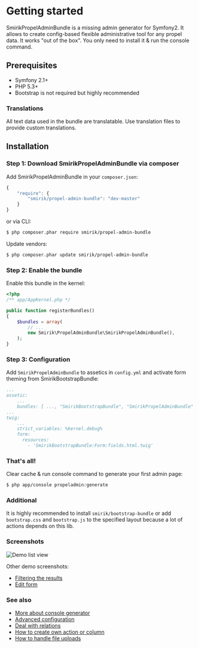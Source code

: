 Getting started
===============

SmirikPropelAdminBundle is a missing admin generator for Symfony2. It allows to create config-based flexible administrative tool for any propel data. It works "out of the box". You only need to install it & run the console command.

## Prerequisites

* Symfony 2.1+
* PHP 5.3+
* Bootstrap is not required but highly recommended

### Translations

All text data used in the bundle are translatable. Use translation files to provide custom translations.


## Installation
### Step 1: Download SmirikPropelAdminBundle via composer

Add SmirikPropelAdminBundle in your `composer.json`:

```js
{
    "require": {
        "smirik/propel-admin-bundle": "dev-master"
    }
}
```

or via CLI:

``` bash
$ php composer.phar require smirik/propel-admin-bundle
```

Update vendors:

``` bash
$ php composer.phar update smirik/propel-admin-bundle
```

### Step 2: Enable the bundle

Enable this bundle in the kernel:

``` php
<?php
/** app/AppKernel.php */

public function registerBundles()
{
    $bundles = array(
        // ...
        new Smirik\PropelAdminBundle\SmirikPropelAdminBundle(),
    );
}
```

### Step 3: Configuration

Add `SmirikPropelAdminBundle` to assetics in `config.yml` and activate form theming from SmirikBootstrapBundle:
``` yaml
...
assetic:
    ...
    bundles: [ ..., "SmirikBootstrapBundle", "SmirikPropelAdminBundle" ]
...
twig:
    ...
    strict_variables: %kernel.debug%
    form:
      resources:
        - 'SmirikBootstrapBundle:Form:fields.html.twig'

```


### That's all!

Clear cache & run console command to generate your first admin page:

``` bash
$ php app/console propeladmin:generate
```

### Additional

It is highly recommended to install `smirik/bootstrap-bundle` or add `bootstrap.css` and `bootstrap.js` to the specified layout because a lot of actions depends on this lib.

### Screenshots

![Demo list view](https://github.com/smirik/SmirikPropelAdminDemo/blob/master/src/Smirik/PropelAdminDemoBundle/Resources/doc/demo-01.png?raw=true "Demo table view")

Other demo screenshots:

* [Filtering the results](https://github.com/smirik/SmirikPropelAdminDemo/tree/master/src/Smirik/PropelAdminDemoBundle/Resources/doc/demo-02.png)
* [Edit form](https://github.com/smirik/SmirikPropelAdminDemo/tree/master/src/Smirik/PropelAdminDemoBundle/Resources/doc/demo-03.png)

### See also

- [More about console generator](generator.md)
- [Advanced configuration](configure.md)
- [Deal with relations](relations.md)
- [How to create own action or column](builders.md)
- [How to handle file uploads](upload.md)
